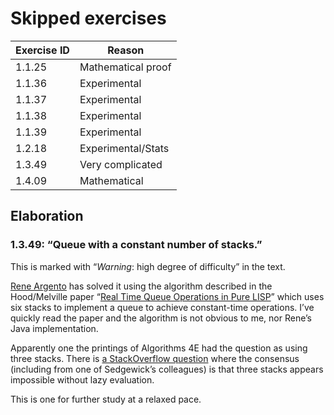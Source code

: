 # Skipped exercises

| Exercise ID | Reason             |
|-------------|--------------------|
| 1.1.25      | Mathematical proof |
| 1.1.36      | Experimental       |
| 1.1.37      | Experimental       |
| 1.1.38      | Experimental       |
| 1.1.39      | Experimental       |
| 1.2.18      | Experimental/Stats |
| 1.3.49      | Very complicated   |
| 1.4.09      | Mathematical       |

## Elaboration

### 1.3.49: “Queue with a constant number of stacks.”

This is marked with “*Warning*: high degree of difficulty” in the text.

[Rene Argento][1.3.49-rene] has solved it using the algorithm described in the Hood/Melville paper “[Real Time Queue Operations in Pure LISP][hood-melville]” which uses six stacks to implement a queue to achieve constant-time operations. I’ve quickly read the paper and the algorithm is not obvious to me, nor Rene’s Java implementation.

Apparently one the printings of Algorithms 4E had the question as using three stacks. There is [a StackOverflow question][1.3.49-so] where the consensus (including from one of Sedgewick’s colleagues) is that three stacks appears impossible without lazy evaluation. 

This is one for further study at a relaxed pace.

[1.3.49-rene]: https://github.com/reneargento/algorithms-sedgewick-wayne/blob/master/src/chapter1/section3/Exercise49_QueueWithStacks.java
[hood-melville]: https://ecommons.cornell.edu/bitstream/handle/1813/6273/80-433.pdf
[1.3.49-so]: https://stackoverflow.com/questions/5538192/how-to-implement-a-queue-with-three-stacks/
